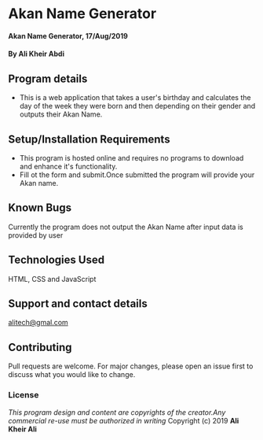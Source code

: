 
# Akan Name Generator
#### Akan Name Generator, 17/Aug/2019
#### By **Ali Kheir Abdi**
## Program details
* This is a web application that takes a user's birthday and calculates the day 
of the week they were born and then depending on their gender and outputs their Akan Name. 
## Setup/Installation Requirements
* This program is hosted online and requires no programs to download and enhance it's functionality.
* Fill ot the form and submit.Once submitted the program will provide your Akan name.
## Known Bugs
Currently the program does not output the Akan Name after input data is provided by user
## Technologies Used
HTML, CSS and JavaScript
## Support and contact details
alitech@gmal.com
## Contributing
Pull requests are welcome. For major changes, please open an issue first to discuss what you would like to change.
### License
*This program design and content are copyrights of the creator.Any commercial re-use must be authorized in writing*
Copyright (c) 2019 **Ali Kheir Ali**
